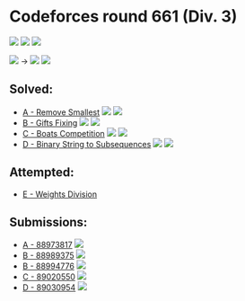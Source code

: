 # Codeforces round 661 (Div. 3)

![](https://img.shields.io/badge/Participation-1-blueviolet)
![](https://img.shields.io/badge/Rank-2242-blue)
![](https://img.shields.io/badge/Penalty-195-red)

![](https://img.shields.io/badge/Unrated-0-white) →
![](https://img.shields.io/badge/Newbie-535-lightgrey)
![](https://img.shields.io/badge/-%2B535-green)

## Solved:
* [A - Remove Smallest](https://codeforces.com/contest/1399/problem/A)
![](https://img.shields.io/badge/Time-00%3A12-yellowgreen)
![](https://img.shields.io/badge/Penalty-12-red)
* [B - Gifts Fixing](https://codeforces.com/contest/1399/problem/B)
![](https://img.shields.io/badge/Time-00%3A31-yellowgreen)
![](https://img.shields.io/badge/Penalty-31-red)
* [C - Boats Competition](https://codeforces.com/contest/1399/problem/C)
![](https://img.shields.io/badge/Time-01%3A07-yellowgreen)
![](https://img.shields.io/badge/Penalty-67-red)
* [D - Binary String to Subsequences](https://codeforces.com/contest/1399/problem/D)
![](https://img.shields.io/badge/Time-01%3A25-yellowgreen)
![](https://img.shields.io/badge/Penalty-85-red)

## Attempted:
* [E - Weights Division](https://codeforces.com/contest/1399/problem/E)

## Submissions:
* [A - 88973817](https://codeforces.com/contest/1399/submission/88973817)
![](https://img.shields.io/badge/-Accepted-brightgreen)
* [B - 88989375](https://codeforces.com/contest/1399/submission/88989375)
![](https://img.shields.io/badge/-Failed%20test%201-yellow)
* [B - 88994776](https://codeforces.com/contest/1399/submission/88994776)
![](https://img.shields.io/badge/-Accepted-brightgreen)
* [C - 89020550](https://codeforces.com/contest/1399/submission/89020550)
![](https://img.shields.io/badge/-Accepted-brightgreen)
* [D - 89030954](https://codeforces.com/contest/1399/submission/89030954)
![](https://img.shields.io/badge/-Accepted-brightgreen)
